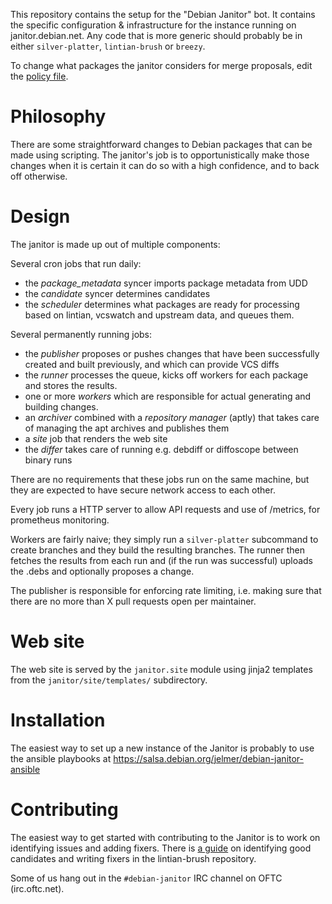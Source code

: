 This repository contains the setup for the "Debian Janitor" bot. It contains
the specific configuration & infrastructure for the instance running on
janitor.debian.net. Any code that is more generic should probably be
in either ``silver-platter``, ``lintian-brush`` or ``breezy``.

To change what packages the janitor considers for merge proposals,
edit the [policy file](policy.conf).

Philosophy
==========

There are some straightforward changes to Debian packages that can be made
using scripting. The janitor's job is to opportunistically make those changes
when it is certain it can do so with a high confidence, and to back off
otherwise.

Design
======

The janitor is made up out of multiple components:

Several cron jobs that run daily:

* the *package_metadata* syncer imports package metadata from UDD
* the *candidate* syncer determines candidates
* the *scheduler* determines what packages are ready for processing
  based on lintian, vcswatch and upstream data, and queues them.

Several permanently running jobs:

* the *publisher* proposes or pushes changes that have been successfully
  created and built previously, and which can provide VCS diffs
* the *runner* processes the queue, kicks off workers for
  each package and stores the results.
* one or more *workers* which are responsible for actual generating and
  building changes.
* an *archiver* combined with a *repository manager* (aptly) that takes
  care of managing the apt archives and publishes them
* a *site* job that renders the web site
* the *differ* takes care of running e.g. debdiff or diffoscope between binary runs

There are no requirements that these jobs run on the same machine, but they are
expected to have secure network access to each other.

Every job runs a HTTP server to allow API requests and use of /metrics, for
prometheus monitoring.

Workers are fairly naive; they simply run a ``silver-platter`` subcommand
to create branches and they build the resulting branches. The runner
then fetches the results from each run and (if the run was successful)
uploads the .debs and optionally proposes a change.

The publisher is responsible for enforcing rate limiting, i.e. making sure
that there are no more than X pull requests open per maintainer.

Web site
========

The web site is served by the ``janitor.site`` module using jinja2 templates
from the ``janitor/site/templates/`` subdirectory.

Installation
============

The easiest way to set up a new instance of the Janitor is probably to use the
ansible playbooks at https://salsa.debian.org/jelmer/debian-janitor-ansible

Contributing
============

The easiest way to get started with contributing to the Janitor is to work on
identifying issues and adding fixers. There is
[a guide](https://salsa.debian.org/jelmer/lintian-brush/-/blob/master/doc/fixer-writing-guide.rst)
on identifying good candidates and writing fixers
in the lintian-brush repository.

Some of us hang out in the ``#debian-janitor`` IRC channel on OFTC (irc.oftc.net).
